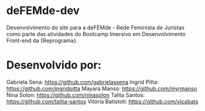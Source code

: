 # deFEMde-dev

Desenvolvimento do site para a deFEMde - Rede Feminista de Juristas como parte das atividades do Bootcamp Imersivo em Desenvolvimento Front-end da {Reprograma}. 

# Desenvolvido por:

Gabriela Sena: https://github.com/gabrielassena
Ingrid Pitta: https://github.com/ingridpitta
Mayara Manso: https://github.com/myrmanso
Nina Solon: https://github.com/ninasolon
Talita Santos: https://github.com/talita-santos
Vitória Batistoti: https://github.com/vicabats
